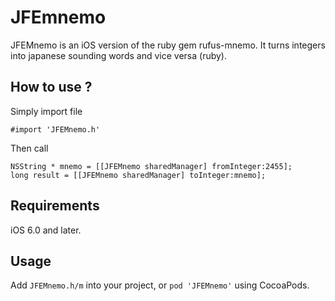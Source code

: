 # JFEmnemo

JFEMnemo is an iOS version of the ruby gem rufus-mnemo. It turns integers into japanese sounding words and vice versa (ruby).



## How to use ?

Simply import file


```objc
#import 'JFEMnemo.h'
```

Then call

```objc
NSString * mnemo = [[JFEMnemo sharedManager] fromInteger:2455];
long result = [[JFEMnemo sharedManager] toInteger:mnemo];
```


## Requirements

iOS 6.0 and later.

## Usage

Add `JFEMnemo.h/m` into your project, or `pod 'JFEMnemo'` using CocoaPods.
